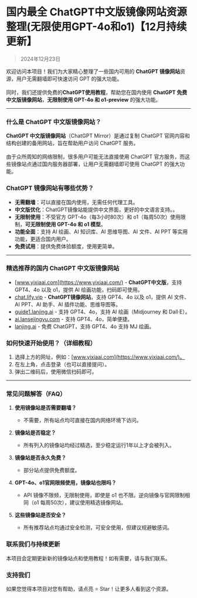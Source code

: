 # 国内最全 ChatGPT中文版镜像网站资源整理(无限使用GPT-4o和o1)【12月持续更新】 

> 2024年12月23日

欢迎访问本项目！我们为大家精心整理了一些国内可用的 **ChatGPT 镜像网站**资源，用户无需翻墙即可快速访问 GPT 的强大功能。<br />
<br />
同时，我们还提供免费的**ChatGPT使用教程**，帮助您在国内使用 **ChatGPT 免费中文版镜像网站**，**无限制使用 GPT-4o 和 o1-preview** 的强大功能。

---

### 什么是 ChatGPT 中文版镜像网站？

**ChatGPT 中文版镜像网站**（ChatGPT Mirror）是通过复制 ChatGPT 官网内容和结构创建的备用网站，旨在帮助用户访问 ChatGPT 服务。<br />
<br />
由于众所周知的网络限制，很多用户可能无法直接使用 ChatGPT 官方服务，而这些镜像站点通过国内服务器部署，让用户无需翻墙即可使用 ChatGPT 的强大功能。<br />

### ChatGPT 镜像网站有哪些优势？

- **无需翻墙**：可以直接在国内使用，无需任何代理工具。
- **中文版优化**：ChatGPT镜像站能提供中文界面，更好的中文语言支持。。
- **无限制使用**：不受官方 GPT-4o（每3小时80次）和 o1（每周50次）使用限制，**可无限制使用 GPT-4o 和 o1 模型**。
- **功能全面**：支持 AI 绘画、AI 知识库、AI 思维导图、AI 文件、AI PPT 等实用功能，更适合国内用户。
- **免费试用**：提供免费体验额度，使用更简单。

---

### 精选推荐的国内 ChatGPT 中文版镜像网站

- [www.yixiaai.com](https://www.yixiaai.com/) - **ChatGPT中文版**，支持 GPT4、4o 以及 o1，提供 AI 绘画功能，扫码即可使用。
- [chat.lify.vip](https://chat.lify.vip/) - **ChatGPT镜像网站**，支持 GPT4、4o 以及 o1，提供 AI 文件、AI PPT、AI 助手、AI 插件功能、思维导图等。
- [guide1.lanjing.ai](https://guide1.lanjing.ai/) - 支持 GPT4、4o，支持 AI 绘画（Midjourney 和 Dall·E）。
- [ai.lansejingyu.com](https://ai.lansejingyu.com/) - 支持 GPT4、4o，简单便捷。
- [lanjing.ai](https://lanjing.ai/) - 免费 ChatGPT，支持 GPT4、4o 支持 MJ 绘画。

### 如何快速开始使用？（详细教程）

1. 选择上方的网址，例如：[www.yixiaai.com](https://www.yixiaai.com/)。
2. 在左上角，点击登录（也可以直接提问）。
3. 弹出二维码后，使用微信扫码即可。

---

### 常见问题解答（FAQ）

1. **使用镜像站是否需要翻墙？**
   - 不需要，所有站点均可直接在国内网络环境下访问。
   
2. **镜像站是否稳定？**
   - 所有列入的镜像站均经过精选，至少稳定运行1年以上才会被列入。
   
3. **镜像站是否永久免费？**
   - 部分站点提供免费额度。
   
4. **GPT-4o、o1官网限频使用，镜像站也限吗？**
   - API 镜像不限频，无限制使用，即使是 o1 也不限。逆向镜像与官网限制相同（o1 每周50次），建议使用精选镜像网站。
   
5. **这些镜像站是否安全？**
   - 所有推荐站点均通过安全检测，可安全使用，但建议规避敏感词。

### 联系我们与持续更新

本项目会定期更新新的镜像站点和使用教程！如有需要，请与我们联系。

### 支持我们

如果您觉得本项目对您有帮助，请点亮 ⭐ Star！让更多人看到这个资源。
